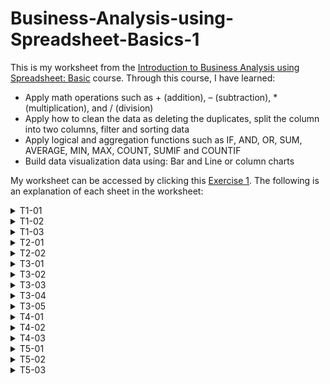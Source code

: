 # Business-Analysis-using-Spreadsheet-Basics-1
This is my worksheet from the [Introduction to Business Analysis using Spreadsheet: Basic](https://www.coursera.org/projects/business-analysis-using-spreadsheets) course.
Through this course, I have learned:
- Apply math operations such as + (addition), – (subtraction), * (multiplication), and / (division)
- Apply how to clean the data as deleting the duplicates, split the column into two columns, filter and sorting data
- Apply logical and aggregation functions such as IF, AND, OR, SUM, AVERAGE, MIN, MAX, COUNT, SUMIF and COUNTIF
- Build data visualization data using: Bar and Line or column charts  

My worksheet can be accessed by clicking this [Exercise 1](https://docs.google.com/spreadsheets/d/1BmC_0BRDZmipxvB5hn9vfqffn4FTiWT8Y7DdCyCOqAw/edit?usp=sharing).
The following is an explanation of each sheet in the worksheet:

<!--------------------------------------- T1-01 ------------------------------------------->
<details>
<summary>T1-01</summary>
   
## <!-- Horizontal Line --> ## 
In this sheet we are showed the Google sheet looks. We have dataset in range `A1:J318`. 

![image for t1-01](images/T1-01.PNG)
</details>

<!--------------------------------------- T1-02 ------------------------------------------->
<details>
<summary>T1-02</summary>

## <!-- Horizontal Line --> ##
On this section, we are told that in spread sheet, the rectangle boxes formed by the pattern are called cells.
Every cells have address or referrence. The address is formed by columns and rows.
For instance, `Hello World` have address A1. We get A in column and 1 in row.

![image for t1-02](images/T1-02.PNG)
</details>

<!--------------------------------------- T1-03 ------------------------------------------->
<details>
<summary>T1-03</summary>
 
## <!-- Horizontal Line --> ##
This sheet perform arithmetic operators. The operators would be:
  
1. Addition `+`
2. Substraction `-`
3. Multiplication `*`
4. Division `/`

In this case we have to calculate **Total Price** of Banana and Apple, So we use addition and multiplication operators.

**Column F** is the price of one apple and one banana. 

![image for t1-03](images/T1-03.PNG)
</details>

<!--------------------------------------- T2-01 ------------------------------------------->
<details>
<summary>T2-01</summary>

## <!-- Horizontal Line --> ##
We can calculate data using operator or function. 

`Column C` perform calculate data using operator and `Column D` using function.

`C2` and `D2` are value of average data

`C3` and `D3` are value of addition data

`C4` and `D4` are value of addition data

![image for t2-01](images/T2-01.PNG)

</details>


<!--------------------------------------- T2-02 ------------------------------------------->
<details>
<summary>T2-02</summary>

## <!-- Horizontal Line --> ##
We have data in range `A1:D11`. Then We do some calculation to answer question below:

1. The total number of all fruits. 			
2. The total number of apples			
3. The total number of kiwis			
4. The total average of all fruits			
5. The total average of bananas			
6. The total average of Pinapple			

The answer will be in range `E13:E18`

![image for t2-02](images/T2-02.PNG)
</details>


<!--------------------------------------- T3-01 ------------------------------------------->
<details>
<summary>T3-01</summary>

## <!-- Horizontal Line --> ##
Next, we going to clean the data. We will remove duplicate data.

The data source in range `A1:A8`. Manually, We found that we have duplicate data in cell `A3` and `A8`.

Remove duplicate manually take time when working with large data sets. So, we going to run function that can remove duplicate data. 

1. Select range `A1:A8`
2. Go to `Data >> Data cleanup >> Remove duplicates`

The result will be in `Column C`.

![image for t3-01](images/T3-01.PNG)
</details>

<!--------------------------------------- T3-02 ------------------------------------------->
<details>
<summary>T3-02</summary>

## <!-- Horizontal Line --> ##
Next task, split column into two column. We use function in menu `Data >> Split text to column >> Select separator in Space`

Then, `Column Name` become `First Name` and `Last Name`. 

![image for t3-02](images/T3-02.PNG)

</details>

<!--------------------------------------- T3-03 ------------------------------------------->
<details>
<summary>T3-03</summary>

## <!-- Horizontal Line --> ##
Here we do sorting data in range `A1:B8`. We sort `First Name` in ascending.

The result in `Column D` and `Column E` we see **Aquanio Greg** is placed in the first list. 

![image for t3-03](images/T3-03.PNG)
</details>

<!--------------------------------------- T3-04 ------------------------------------------->
<details>
<summary>T3-04</summary>

## <!-- Horizontal Line --> ##
In spread sheet we can filter data. When the data is filtered, only rows that meet filter criteria will be displayed and other will be hidden.  

We perform filter in range `A:A`.

![image for t3-04](images/T3-04.PNG)
</details>

<!--------------------------------------- T3-05 ------------------------------------------->
<details>
<summary>T3-05</summary>

## <!-- Horizontal Line --> ##
This task, we try another data and remove duplicate data. Then we sort the data is descending.

![image for t3-05](images/T3-05.PNG)
</details>

<!--------------------------------------- T4-01 ------------------------------------------->
<details>
<summary>T4-01</summary>

## <!-- Horizontal Line --> ##
Next, we have data in rangen `A1:C5`, Then we try to solve these task:
- Sum of all fruits
- max no. of apples
- Min no. of bananas
- Avg no. of Kiwi

![image for t4-01](images/T4-01.PNG)
</details>

<!--------------------------------------- T4-02 ------------------------------------------->
<details>
<summary>T4-02</summary>

## <!-- Horizontal Line --> ##
In `Column C` we perform condition:

```
   IF(APPLE > BANANA) = TRUE
      PRINT "APPLES"
   ELSE
      PRINT "BANANAS"
```

![image for t4-02](images/T4-02.PNG)
</details>

<!--------------------------------------- T4-03 ------------------------------------------->
<details>
<summary>T4-03</summary>

## <!-- Horizontal Line --> ##
This task, we analyze data using logical and agregate function. 

for `AND Function` the condition is
```
  IF A2>B2 AND A2>C2 = TRUE
    RETURN "Apples"
  ELSE
    RETURN "No apples"
```
for `OR Function` the condition is
```
  IF A3>B3 OR A3>C3 = TRUE
    RETURN "Yes"
  ELSE
    RETURN "No"
```
for `NOT Function` the condition is
```
  NOT (TRUE)
    RETURN "Yes"
```
We type each function in range `C7:C9` according to the syntax of spreadsheet

![image for t4-03](images/T4-03.PNG)
</details>

<!--------------------------------------- T5-01 ------------------------------------------->
<details>
<summary>T5-01</summary>

## <!-- Horizontal Line --> ##
Next, we try some of logical agregation function in spreadsheet for data source in range `A1:A19`.
As we can see, we use the spreadsheet function in `Column C` and the result in `Column D`.

![image for t5-01](images/T5-01.PNG)
</details>

<!--------------------------------------- T5-02 ------------------------------------------->
<details>
<summary>T5-02</summary>

## <!-- Horizontal Line --> ##
Here is the bar chart. Bar chart are commonly used to compare several categories of data. 
We try to compare price of Apples, Bananas, Oranges, Kiwi.

The following bar show that Kiwi has highest price than the other fruit. Followed by Banana, Orange and the last is Apple.

![image for t5-02](images/T5-02.PNG)
</details>

<!--------------------------------------- T5-03 ------------------------------------------->
<details>
<summary>T5-03</summary>

## <!-- Horizontal Line --> ##
The last task, we visualize data in range `A1:D11`. We use line chart to perform data. Line chart usually used to show the change data over the time.

For instance, the following line graph shows number of bananas and apple in period 6 june to 16 june.

![image for t5-03](images/T5-03.PNG)
</details>
